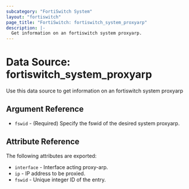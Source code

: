 ```yaml
---
subcategory: "FortiSwitch System"
layout: "fortiswitch"
page_title: "FortiSwitch: fortiswitch_system_proxyarp"
description: |-
  Get information on an fortiswitch system proxyarp.
---
```


# Data Source: fortiswitch_system_proxyarp
Use this data source to get information on an fortiswitch system proxyarp

## Argument Reference

* `fswid` - (Required) Specify the fswid of the desired system proxyarp.

## Attribute Reference

The following attributes are exported:

* `interface` - Interface acting proxy-arp.
* `ip` - IP address to be proxied.
* `fswid` - Unique integer ID of the entry.

